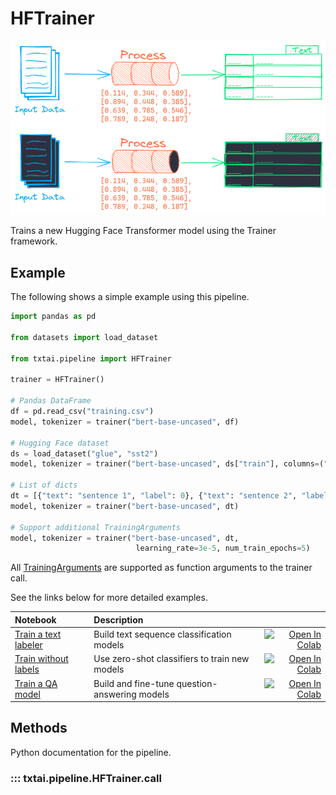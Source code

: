 # HFTrainer

![pipeline](../../images/pipeline.png#only-light)
![pipeline](../../images/pipeline-dark.png#only-dark)

Trains a new Hugging Face Transformer model using the Trainer framework.

## Example

The following shows a simple example using this pipeline.

```python
import pandas as pd

from datasets import load_dataset

from txtai.pipeline import HFTrainer

trainer = HFTrainer()

# Pandas DataFrame
df = pd.read_csv("training.csv")
model, tokenizer = trainer("bert-base-uncased", df)

# Hugging Face dataset
ds = load_dataset("glue", "sst2")
model, tokenizer = trainer("bert-base-uncased", ds["train"], columns=("sentence", "label"))

# List of dicts
dt = [{"text": "sentence 1", "label": 0}, {"text": "sentence 2", "label": 1}]]
model, tokenizer = trainer("bert-base-uncased", dt)

# Support additional TrainingArguments
model, tokenizer = trainer("bert-base-uncased", dt, 
                            learning_rate=3e-5, num_train_epochs=5)
```

All [TrainingArguments](https://huggingface.co/transformers/main_classes/trainer.html#transformers.TrainingArguments) are supported as function arguments to the trainer call.

See the links below for more detailed examples.

| Notebook  | Description  |       |
|:----------|:-------------|------:|
| [Train a text labeler](https://github.com/neuml/txtai/blob/master/examples/16_Train_a_text_labeler.ipynb) | Build text sequence classification models | [![Open In Colab](https://colab.research.google.com/assets/colab-badge.svg)](https://colab.research.google.com/github/neuml/txtai/blob/master/examples/16_Train_a_text_labeler.ipynb) |
| [Train without labels](https://github.com/neuml/txtai/blob/master/examples/17_Train_without_labels.ipynb) | Use zero-shot classifiers to train new models | [![Open In Colab](https://colab.research.google.com/assets/colab-badge.svg)](https://colab.research.google.com/github/neuml/txtai/blob/master/examples/17_Train_without_labels.ipynb) |
| [Train a QA model](https://github.com/neuml/txtai/blob/master/examples/19_Train_a_QA_model.ipynb) | Build and fine-tune question-answering models | [![Open In Colab](https://colab.research.google.com/assets/colab-badge.svg)](https://colab.research.google.com/github/neuml/txtai/blob/master/examples/19_Train_a_QA_model.ipynb) |

## Methods 

Python documentation for the pipeline.

### ::: txtai.pipeline.HFTrainer.__call__
